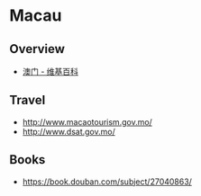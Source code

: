 # Macau

## Overview

- [澳门 - 维基百科](https://zh.wikipedia.org/wiki/%E6%BE%B3%E9%96%80)

## Travel

- http://www.macaotourism.gov.mo/
- http://www.dsat.gov.mo/

## Books

- https://book.douban.com/subject/27040863/
